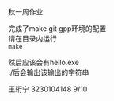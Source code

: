 秋一周作业  
  
完成了make git gpp环境的配置  
请在目录内运行  
``` make                   ```  
  
然后应该会有hello.exe  
./后会输出该输出的字符串  
  
王珩宁 3230104148 9/10  

